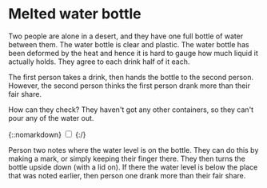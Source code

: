 # Melted water bottle

Two people are alone in a desert, and they have one full bottle of water
between them. The water bottle is clear and plastic. The water bottle has been
deformed by the heat and hence it is hard to gauge how much liquid it actually
holds. They agree to each drink half of it each.

The first person takes a drink, then hands the bottle to the second
person. However, the second person thinks the first person drank more than their
fair share.

How can they check? They haven't got any other containers, so they can't pour any
of the water out.

{::nomarkdown}
<label for="{{ include.id }}"></label>
<input type="checkbox" class="solution" id="{{ include.id }}">
{:/}
<div>

Person two notes where the water level is on the bottle. They can do this by
making a mark, or simply keeping their finger there. They then turns the bottle
upside down (with a lid on). If there the water level is below the place that
was noted earlier, then person one drank more than their fair share.

</div>
